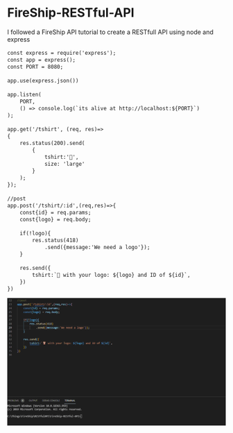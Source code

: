 # FireShip-RESTful-API
 I followed a FireShip API tutorial to create a RESTfull API using node and express 

```
const express = require('express');
const app = express();
const PORT = 8080;

app.use(express.json())

app.listen(
    PORT,
    () => console.log(`its alive at http://localhost:${PORT}`)
);

app.get('/tshirt', (req, res)=>
{
    res.status(200).send(
        {
            tshirt:'👕',
            size: 'large'
        }
    );
});

//post
app.post('/tshirt/:id',(req,res)=>{
    const{id} = req.params;
    const{logo} = req.body;

    if(!logo){
        res.status(418)
            .send({message:'We need a logo'});
    }

    res.send({
        tshirt:`👕 with your logo: ${logo} and ID of ${id}`,
    })
})
```

![Tux, the Linux mascot](https://github.com/vandor5676/FireShip-RESTful-API/blob/main/readmeMedia/RESTfullAPI1.gif)
